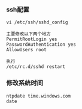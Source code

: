 ### **ssh配置**

```
vi /etc/ssh/sshd_config

主要修改以下两个地方
PermitRootLogin yes
PasswordAuthentication yes
AllowUsers root

执行
/etc/rc.d/sshd restart
```

### **修改系统时间**

```
ntpdate time.windows.com
date
```

